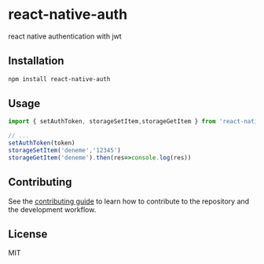 # react-native-auth

react native authentication with jwt

## Installation

```sh
npm install react-native-auth
```

## Usage

```js
import { setAuthToken, storageSetItem,storageGetItem } from 'react-native-auth';

// ...
setAuthToken(token)
storageSetItem('deneme','12345')
storageGetItem('deneme').then(res=>console.log(res))
```

## Contributing

See the [contributing guide](CONTRIBUTING.md) to learn how to contribute to the repository and the development workflow.

## License

MIT
